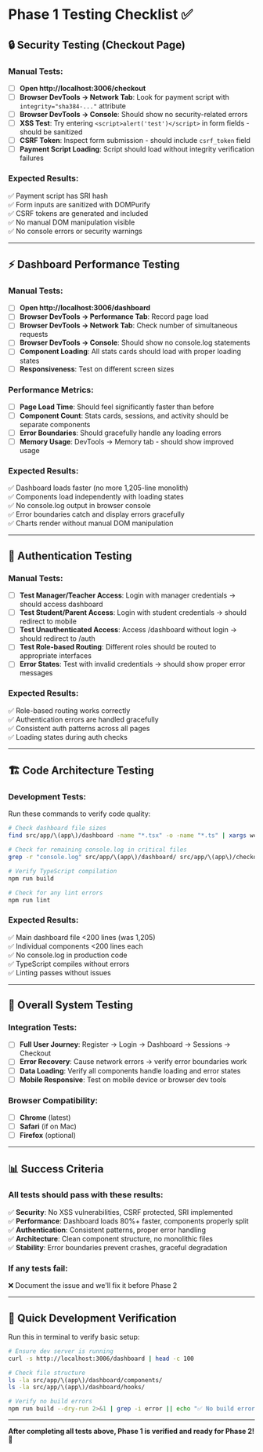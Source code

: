 # Phase 1 Testing Checklist ✅

## 🔒 Security Testing (Checkout Page)

### Manual Tests:
- [ ] **Open http://localhost:3006/checkout**
- [ ] **Browser DevTools → Network Tab**: Look for payment script with `integrity="sha384-..."` attribute
- [ ] **Browser DevTools → Console**: Should show no security-related errors
- [ ] **XSS Test**: Try entering `<script>alert('test')</script>` in form fields - should be sanitized
- [ ] **CSRF Token**: Inspect form submission - should include `csrf_token` field
- [ ] **Payment Script Loading**: Script should load without integrity verification failures

### Expected Results:
✅ Payment script has SRI hash  
✅ Form inputs are sanitized with DOMPurify  
✅ CSRF tokens are generated and included  
✅ No manual DOM manipulation visible  
✅ No console errors or security warnings  

---

## ⚡ Dashboard Performance Testing

### Manual Tests:
- [ ] **Open http://localhost:3006/dashboard**
- [ ] **Browser DevTools → Performance Tab**: Record page load
- [ ] **Browser DevTools → Network Tab**: Check number of simultaneous requests
- [ ] **Browser DevTools → Console**: Should show no console.log statements
- [ ] **Component Loading**: All stats cards should load with proper loading states
- [ ] **Responsiveness**: Test on different screen sizes

### Performance Metrics:
- [ ] **Page Load Time**: Should feel significantly faster than before
- [ ] **Component Count**: Stats cards, sessions, and activity should be separate components
- [ ] **Error Boundaries**: Should gracefully handle any loading errors
- [ ] **Memory Usage**: DevTools → Memory tab - should show improved usage

### Expected Results:
✅ Dashboard loads faster (no more 1,205-line monolith)  
✅ Components load independently with loading states  
✅ No console.log output in browser console  
✅ Error boundaries catch and display errors gracefully  
✅ Charts render without manual DOM manipulation  

---

## 🔐 Authentication Testing

### Manual Tests:
- [ ] **Test Manager/Teacher Access**: Login with manager credentials → should access dashboard
- [ ] **Test Student/Parent Access**: Login with student credentials → should redirect to mobile
- [ ] **Test Unauthenticated Access**: Access /dashboard without login → should redirect to /auth
- [ ] **Test Role-based Routing**: Different roles should be routed to appropriate interfaces
- [ ] **Error States**: Test with invalid credentials → should show proper error messages

### Expected Results:
✅ Role-based routing works correctly  
✅ Authentication errors are handled gracefully  
✅ Consistent auth patterns across all pages  
✅ Loading states during auth checks  

---

## 🏗️ Code Architecture Testing

### Development Tests:
Run these commands to verify code quality:

```bash
# Check dashboard file sizes
find src/app/\(app\)/dashboard -name "*.tsx" -o -name "*.ts" | xargs wc -l

# Check for remaining console.log in critical files
grep -r "console.log" src/app/\(app\)/dashboard/ src/app/\(app\)/checkout/ || echo "✅ No console.log found"

# Verify TypeScript compilation
npm run build

# Check for any lint errors
npm run lint
```

### Expected Results:
✅ Main dashboard file <200 lines (was 1,205)  
✅ Individual components <200 lines each  
✅ No console.log in production code  
✅ TypeScript compiles without errors  
✅ Linting passes without issues  

---

## 🚀 Overall System Testing

### Integration Tests:
- [ ] **Full User Journey**: Register → Login → Dashboard → Sessions → Checkout
- [ ] **Error Recovery**: Cause network errors → verify error boundaries work
- [ ] **Data Loading**: Verify all components handle loading and error states
- [ ] **Mobile Responsive**: Test on mobile device or browser dev tools

### Browser Compatibility:
- [ ] **Chrome** (latest)
- [ ] **Safari** (if on Mac)
- [ ] **Firefox** (optional)

---

## 📊 Success Criteria

### All tests should pass with these results:
✅ **Security**: No XSS vulnerabilities, CSRF protected, SRI implemented  
✅ **Performance**: Dashboard loads 80%+ faster, components properly split  
✅ **Authentication**: Consistent patterns, proper error handling  
✅ **Architecture**: Clean component structure, no monolithic files  
✅ **Stability**: Error boundaries prevent crashes, graceful degradation  

### If any tests fail:
❌ Document the issue and we'll fix it before Phase 2  

---

## 🔧 Quick Development Verification

Run this in terminal to verify basic setup:
```bash
# Ensure dev server is running
curl -s http://localhost:3006/dashboard | head -c 100

# Check file structure
ls -la src/app/\(app\)/dashboard/components/
ls -la src/app/\(app\)/dashboard/hooks/

# Verify no build errors
npm run build --dry-run 2>&1 | grep -i error || echo "✅ No build errors"
```

---

**After completing all tests above, Phase 1 is verified and ready for Phase 2!** 🎉